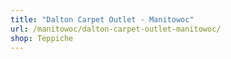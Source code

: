 ```yaml
---
title: "Dalton Carpet Outlet - Manitowoc"
url: /manitowoc/dalton-carpet-outlet-manitowoc/
shop: Teppiche
---
```

